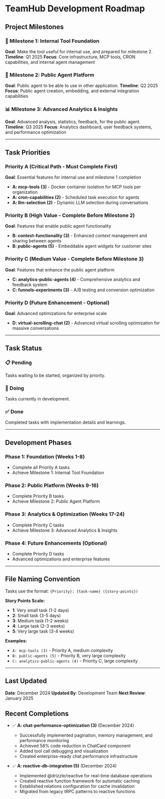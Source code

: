 # TeamHub Development Roadmap

## Project Milestones

### 🎯 Milestone 1: Internal Tool Foundation

**Goal**: Make the tool useful for internal use, and prepared for milestone 2.
**Timeline**: Q1 2025
**Focus**: Core infrastructure, MCP tools, CRON capabilities, and internal agent management

### 🚀 Milestone 2: Public Agent Platform

**Goal**: Public agent to be able to use in other application.
**Timeline**: Q2 2025
**Focus**: Public agent creation, embedding, and external integration capabilities

### 📊 Milestone 3: Advanced Analytics & Insights

**Goal**: Advanced analysis, statistics, feedback, for the public agent.
**Timeline**: Q3 2025
**Focus**: Analytics dashboard, user feedback systems, and performance optimization

---

## Task Priorities

### Priority A (Critical Path - Must Complete First)

**Goal**: Essential features for internal use and milestone 1 completion

- **A: mcp-tools (3)** - Docker container isolation for MCP tools per organization
- **A: cron-capabilities (2)** - Scheduled task execution for agents
- **A: llm-selection (2)** - Dynamic LLM selection during conversations

### Priority B (High Value - Complete Before Milestone 2)

**Goal**: Features that enable public agent functionality

- **B: context-functionality (3)** - Enhanced context management and sharing between agents
- **B: public-agents (5)** - Embeddable agent widgets for customer sites

### Priority C (Medium Value - Complete Before Milestone 3)

**Goal**: Features that enhance the public agent platform

- **C: analytics-public-agents (4)** - Comprehensive analytics and feedback system
- **C: funnels-experiments (3)** - A/B testing and conversion optimization

### Priority D (Future Enhancement - Optional)

**Goal**: Advanced optimizations for enterprise scale

- **D: virtual-scrolling-chat (2)** - Advanced virtual scrolling optimization for massive conversations

---

## Task Status

### 📋 Pending

Tasks waiting to be started, organized by priority.

### 🔄 Doing

Tasks currently in development.

### ✅ Done

Completed tasks with implementation details and learnings.

---

## Development Phases

### Phase 1: Foundation (Weeks 1-8)

- Complete all Priority A tasks
- Achieve Milestone 1: Internal Tool Foundation

### Phase 2: Public Platform (Weeks 9-16)

- Complete Priority B tasks
- Achieve Milestone 2: Public Agent Platform

### Phase 3: Analytics & Optimization (Weeks 17-24)

- Complete Priority C tasks
- Achieve Milestone 3: Advanced Analytics & Insights

### Phase 4: Future Enhancements (Optional)

- Complete Priority D tasks
- Advanced optimizations and enterprise features

---

## File Naming Convention

Tasks use the format: `{Priority}: {task-name} ({story-points})`

**Story Points Scale:**

- **1**: Very small task (1-2 days)
- **2**: Small task (3-5 days)
- **3**: Medium task (1-2 weeks)
- **4**: Large task (2-3 weeks)
- **5**: Very large task (3-4 weeks)

**Examples:**

- `A: mcp-tools (3)` - Priority A, medium complexity
- `B: public-agents (5)` - Priority B, very large complexity
- `C: analytics-public-agents (4)` - Priority C, large complexity

---

## Last Updated

**Date**: December 2024
**Updated By**: Development Team
**Next Review**: January 2025

## Recent Completions

- ✅ **A: chat-performance-optimization (3)** (December 2024)

  - Successfully implemented pagination, memory management, and performance monitoring
  - Achieved 58% code reduction in ChatCard component
  - Added tool call debugging and visualization
  - Created enterprise-ready chat performance infrastructure

- ✅ **A: reactive-db-integration (5)** (December 2024)
  - Implemented @drizzle/reactive for real-time database operations
  - Created reactive function framework for automatic caching
  - Established relations configuration for cache invalidation
  - Migrated from legacy tRPC patterns to reactive functions
